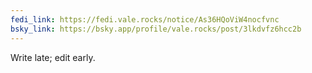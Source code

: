 ```yaml
---
fedi_link: https://fedi.vale.rocks/notice/As36HQoViW4nocfvnc
bsky_link: https://bsky.app/profile/vale.rocks/post/3lkdvfz6hcc2b
---
```


Write late; edit early.
